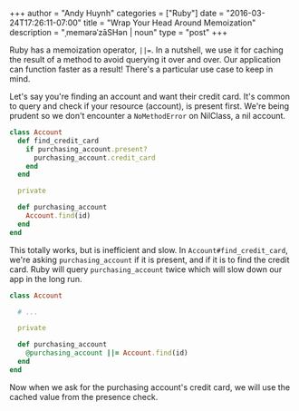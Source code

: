 +++
author = "Andy Huynh"
categories = ["Ruby"]
date = "2016-03-24T17:26:11-07:00"
title = "Wrap Your Head Around Memoization"
description = "ˌmemərəˈzāSHən | noun"
type = "post"
+++

Ruby has a memoization operator, `||=`. In a nutshell, we use it for caching the result of a method to avoid querying it over and over. Our application can function faster as a result! There's a particular use case to keep in mind.

Let's say you're finding an account and want their credit card. It's common to query and check if your resource (account), is present first. We're being prudent so we don't encounter a `NoMethodError` on NilClass, a nil account.

``` ruby
class Account
  def find_credit_card
    if purchasing_account.present?
      purchasing_account.credit_card
    end
  end

  private

  def purchasing_account
    Account.find(id)
  end
end
```

This totally works, but is inefficient and slow. In `Account#find_credit_card`, we're asking `purchasing_account` if it is present, and if it is to find the credit card. Ruby will query `purchasing_account` twice which will slow down our app in the long run. 

``` ruby
class Account

  # ... 

  private

  def purchasing_account
    @purchasing_account ||= Account.find(id)
  end
end
```
Now when we ask for the purchasing account's credit card, we will use the cached value from the presence check.
